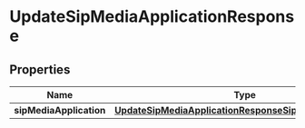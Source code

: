 

# UpdateSipMediaApplicationResponse


## Properties

| Name | Type | Description | Notes |
|------------ | ------------- | ------------- | -------------|
|**sipMediaApplication** | [**UpdateSipMediaApplicationResponseSipMediaApplication**](UpdateSipMediaApplicationResponseSipMediaApplication.md) |  |  [optional] |



